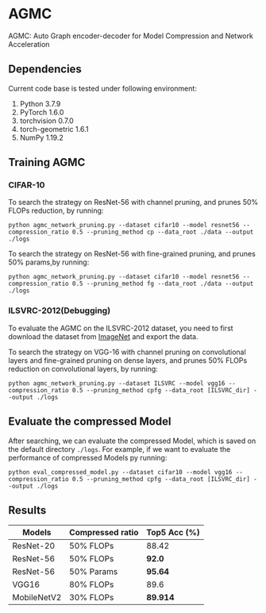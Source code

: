 # AGMC
AGMC: Auto Graph encoder-decoder for Model Compression and Network Acceleration

## Dependencies

Current code base is tested under following environment:

1. Python   3.7.9 
2. PyTorch  1.6.0
3. torchvision 0.7.0
4. torch-geometric 1.6.1
5. NumPy 1.19.2 

## Training AGMC

### CIFAR-10
  To search the strategy on ResNet-56 with channel pruning, and prunes 50% FLOPs reduction, by running:   
  ```
python agmc_network_pruning.py --dataset cifar10 --model resnet56 --compression_ratio 0.5 --pruning_method cp --data_root ./data --output ./logs
   ```
   To search the strategy on ResNet-56 with fine-grained pruning, and prunes 50% params,by running:
   ```
python agmc_network_pruning.py --dataset cifar10 --model resnet56 --compression_ratio 0.5 --pruning_method fg --data_root ./data --output ./logs
   ```


### ILSVRC-2012(Debugging)
To evaluate the AGMC on the ILSVRC-2012 dataset, you need to first download the dataset from [ImageNet](http://www.image-net.org/download-images) and export the data.

To search the strategy on VGG-16 with channel pruning on convolutional layers and fine-grained pruning on dense layers, and prunes 50% FLOPs reduction on convolutional layers, by running:

   ```
python agmc_network_pruning.py --dataset ILSVRC --model vgg16 --compression_ratio 0.5 --pruning_method cpfg --data_root [ILSVRC_dir] --output ./logs
   ```

## Evaluate the compressed Model
After searching, we can evaluate the compressed Model, which is saved on the default directory ```./logs```. 
For example, if we want to evaluate the performance of compressed Models py running:
   ```
python eval_compressed_model.py --dataset cifar10 --model vgg16 --compression_ratio 0.5 --pruning_method cpfg --data_root [ILSVRC_dir] --output ./logs
   ```

## Results
| Models                   | Compressed ratio | Top5 Acc (%) |
| ------------------------ | ------------     | ------------ |
| ResNet-20                | 50% FLOPs        | 88.42         |
| ResNet-56                | 50% FLOPs        | **92.0**   |
| ResNet-56                | 50% Params       | **95.64**   |
| VGG16                    | 80% FLOPs        | 89.6         |
| MobileNetV2              | 30% FLOPs        | **89.914**   |

